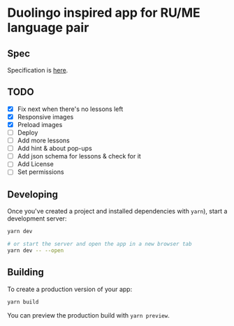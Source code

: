 # Duolingo inspired app for RU/ME language pair

## Spec

Specification is [here](./docs/spec.md).

## TODO

- [x] Fix next when there's no lessons left
- [x] Responsive images
- [x] Preload images
- [ ] Deploy
- [ ] Add more lessons
- [ ] Add hint & about pop-ups
- [ ] Add json schema for lessons & check for it
- [ ] Add License
- [ ] Set permissions

## Developing

Once you've created a project and installed dependencies with `yarn`), start a development server:

```bash
yarn dev

# or start the server and open the app in a new browser tab
yarn dev -- --open
```

## Building

To create a production version of your app:

```bash
yarn build
```

You can preview the production build with `yarn preview`.
